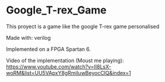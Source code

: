 # Google_T-rex_Game
This proyect is a game like the google T-rex game personalised

Made with: verilog

Implemented on a FPGA Spartan 6.

Video of the implementation (Moust me playing): https://www.youtube.com/watch?v=II8LsX-woRM&list=UU5VApxY8gRmiIuwBeyocClQ&index=1

